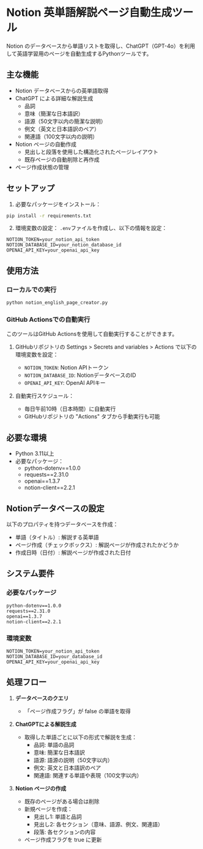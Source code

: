 # Notion 英単語解説ページ自動生成ツール

Notion のデータベースから単語リストを取得し、ChatGPT（GPT-4o）を利用して英語学習用のページを自動生成するPythonツールです。

## 主な機能

- Notion データベースからの英単語取得
- ChatGPT による詳細な解説生成
  - 品詞
  - 意味（簡潔な日本語訳）
  - 語源（50文字以内の簡潔な説明）
  - 例文（英文と日本語訳のペア）
  - 関連語（100文字以内の説明）
- Notion ページの自動作成
  - 見出しと段落を使用した構造化されたページレイアウト
  - 既存ページの自動削除と再作成
- ページ作成状態の管理

## セットアップ

1. 必要なパッケージをインストール：
```bash
pip install -r requirements.txt
```

2. 環境変数の設定：
`.env`ファイルを作成し、以下の情報を設定：
```
NOTION_TOKEN=your_notion_api_token
NOTION_DATABASE_ID=your_notion_database_id
OPENAI_API_KEY=your_openai_api_key
```

## 使用方法

### ローカルでの実行

```bash
python notion_english_page_creator.py
```

### GitHub Actionsでの自動実行

このツールはGitHub Actionsを使用して自動実行することができます。

1. GitHubリポジトリの Settings > Secrets and variables > Actions で以下の環境変数を設定：
   - `NOTION_TOKEN`: Notion APIトークン
   - `NOTION_DATABASE_ID`: NotionデータベースのID
   - `OPENAI_API_KEY`: OpenAI APIキー

2. 自動実行スケジュール：
   - 毎日午前10時（日本時間）に自動実行
   - GitHubリポジトリの "Actions" タブから手動実行も可能

## 必要な環境

- Python 3.11以上
- 必要なパッケージ：
  - python-dotenv==1.0.0
  - requests==2.31.0
  - openai==1.3.7
  - notion-client==2.2.1

## Notionデータベースの設定

以下のプロパティを持つデータベースを作成：
- 単語（タイトル）: 解説する英単語
- ページ作成（チェックボックス）: 解説ページが作成されたかどうか
- 作成日時（日付）: 解説ページが作成された日付

## システム要件

### 必要なパッケージ
```
python-dotenv==1.0.0
requests==2.31.0
openai==1.3.7
notion-client==2.2.1
```

### 環境変数
```
NOTION_TOKEN=your_notion_api_token
NOTION_DATABASE_ID=your_database_id
OPENAI_API_KEY=your_openai_api_key
```

## 処理フロー

1. **データベースのクエリ**
   - 「ページ作成フラグ」が false の単語を取得

2. **ChatGPTによる解説生成**
   - 取得した単語ごとに以下の形式で解説を生成：
     - 品詞: 単語の品詞
     - 意味: 簡潔な日本語訳
     - 語源: 語源の説明（50文字以内）
     - 例文: 英文と日本語訳のペア
     - 関連語: 関連する単語や表現（100文字以内）

3. **Notion ページの作成**
   - 既存のページがある場合は削除
   - 新規ページを作成：
     - 見出し1: 単語と品詞
     - 見出し2: 各セクション（意味、語源、例文、関連語）
     - 段落: 各セクションの内容
   - ページ作成フラグを true に更新
